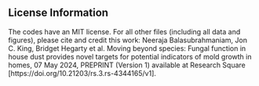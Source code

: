 <h2>License Information</h2>
The codes have an MIT license. 
For all other files (including all data and figures), please cite and credit this work: Neeraja Balasubrahmaniam, Jon C. King, Bridget Hegarty et al. Moving beyond species: Fungal function in house dust provides novel targets for potential indicators of mold growth in homes, 07 May 2024, PREPRINT (Version 1) available at Research Square [https://doi.org/10.21203/rs.3.rs-4344165/v1].
